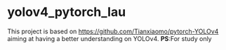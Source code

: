 # yolov4_pytorch_lau
This project is based on https://github.com/Tianxiaomo/pytorch-YOLOv4 aiming at having a better understanding on YOLOv4.
**PS**:For study only
